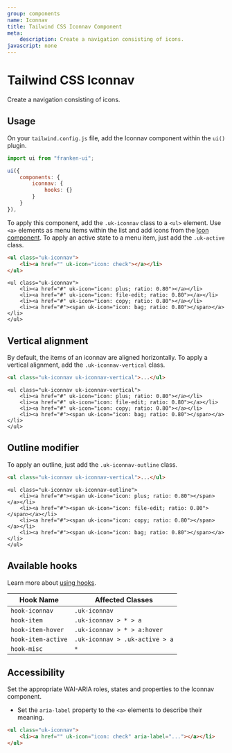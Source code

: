 ```yaml
---
group: components
name: Iconnav
title: Tailwind CSS Iconnav Component
meta:
    description: Create a navigation consisting of icons.
javascript: none
---
```


# Tailwind CSS Iconnav

<p class="mt-2 text-xl text-muted-foreground">Create a navigation consisting of icons.</p>

## Usage

On your `tailwind.config.js` file, add the Iconnav component within the `ui()` plugin.

```javascript
import ui from "franken-ui";

ui({
    components: {
        iconnav: {
            hooks: {}
        }
    }
}),
```

To apply this component, add the `.uk-iconnav` class to a `<ul>`  element. Use `<a>` elements as menu items within the list and add icons from the [Icon component](icon.md). To apply an active state to a menu item, just add the `.uk-active` class.

```html
<ul class="uk-iconnav">
    <li><a href="" uk-icon="icon: check"></a></li>
</ul>
```

```example
<ul class="uk-iconnav">
    <li><a href="#" uk-icon="icon: plus; ratio: 0.80"></a></li>
    <li><a href="#" uk-icon="icon: file-edit; ratio: 0.80"></a></li>
    <li><a href="#" uk-icon="icon: copy; ratio: 0.80"></a></li>
    <li><a href="#"><span uk-icon="icon: bag; ratio: 0.80"></span></a></li>
</ul>
```

## Vertical alignment

By default, the items of an iconnav are aligned horizontally. To apply a vertical alignment, add the `.uk-iconnav-vertical` class.

```html
<ul class="uk-iconnav uk-iconnav-vertical">...</ul>
```

```example
<ul class="uk-iconnav uk-iconnav-vertical">
    <li><a href="#" uk-icon="icon: plus; ratio: 0.80"></a></li>
    <li><a href="#" uk-icon="icon: file-edit; ratio: 0.80"></a></li>
    <li><a href="#" uk-icon="icon: copy; ratio: 0.80"></a></li>
    <li><a href="#"><span uk-icon="icon: bag; ratio: 0.80"></span></a></li>
</ul>
```

## Outline modifier

To apply an outline, just add the `.uk-iconnav-outline` class.

```html
<ul class="uk-iconnav uk-iconnav-vertical">...</ul>
```

```example
<ul class="uk-iconnav uk-iconnav-outline">
    <li><a href="#"><span uk-icon="icon: plus; ratio: 0.80"></span></a></li>
    <li><a href="#"><span uk-icon="icon: file-edit; ratio: 0.80"></span></a></li>
    <li><a href="#"><span uk-icon="icon: copy; ratio: 0.80"></span></a></li>
    <li><a href="#"><span uk-icon="icon: bag; ratio: 0.80"></span></a></li>
</ul>
```

## Available hooks

Learn more about [using hooks](/docs/introduction#using-hooks).

| Hook Name          | Affected Classes               |
|--------------------|--------------------------------|
| `hook-iconnav`     | `.uk-iconnav`                  |
| `hook-item`        | `.uk-iconnav > * > a`          |
| `hook-item-hover`  | `.uk-iconnav > * > a:hover`    |
| `hook-item-active` | `.uk-iconnav > .uk-active > a` |
| `hook-misc`        | `*`                            |

## Accessibility

Set the appropriate WAI-ARIA roles, states and properties to the Iconnav component. 

- Set the `aria-label` property to the `<a>` elements to describe their meaning.

```html
<ul class="uk-iconnav">
    <li><a href="" uk-icon="icon: check" aria-label="..."></a></li>
</ul>
```
